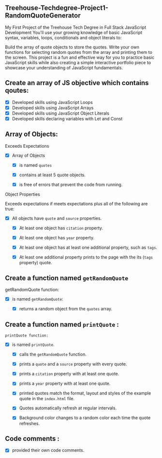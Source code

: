 ## Treehouse-Techdegree-Project1-RandomQuoteGenerator
My First Project of the Treehouse Tech Degree in Full Stack JavaScript Development
You'll use your growing knowledge of basic JavaScript syntax, variables, loops, conditionals and object literals to:

Build the array of quote objects to store the quotes.
Write your own functions for selecting random quotes from the array and printing them to the screen.
This project is a fun and effective way for you to practice basic JavaScript skills while also creating a simple interactive 
portfolio piece to showcase your understanding of JavaScript fundamentals.

## Create an array of JS objective which contains qoutes:
   - [x] Developed skills using JavaScript Loops
   - [x] Developed skills using JavaScript Arrays
   - [x] Developed skills using JavaScript Object Literals
   - [x] Developed skills declaring variables with Let and Const
  
 ## Array of Objects:
  
   Exceeds Expectations
   
   - [X] Array of Objects
      
      - [x] is named `quotes` 
       
     - [x] contains at least 5 quote objects.
      
      - [x] is free of errors that prevent the code from running.
      
   Object Properties
   
   Exceeds expectations if meets expectations plus all of the following are true:
   
   - [x] All objects have `quote` and `source` properties.
      
       - [x] At least one object has `citation` property.
      
      - [x] At least one object has `year` property.
      
      - [x] At least one object has at least one additional property, such as `tags`.
      
      - [x] At least one additional property prints to the page with the its (`tags` property) quote.
      
  ## Create a function named `getRandomQuote` 
  
   getRandomQuote function:
   
   - [x] is named `getRandomQuote`:
      
      - [x] returns a random object from the `quotes` array.
    
  ## Create a function named `printQuote` :
   
    printQuote function:
    
   - [x] is named `printQuote`.
      
      - [x] calls the `getRandomQuote` function.
      
      - [x] prints a `quote` and a `source` property with every quote.
      
      - [x] prints a `citation` property with at least one quote.
      
      - [x] prints a `year` property with at least one quote.
      
      - [x] printed quotes match the format, layout and styles of the example quote in the `index.html` file.
      
      - [x] Quotes automatically refresh at regular intervals.
      
      - [x] Background color changes to a random color each time the quote refreshes.
      
   ## Code comments :
    
   - [x] provided their own code comments.

    

